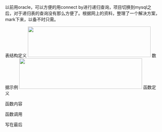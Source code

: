 以前用oracle，可以方便的用connect by进行递归查询，项目切换到mysql之后，对于递归表的查询没有那么方便了。根据网上的资料，整理了一个解决方案，mark下来，以备不时只需。

表结构定义
<img src="htt://example.com/sample.png" width="400" height="100">
数据示例
<img src="htt://example.com/sample.png" width="400" height="100">
函数定义

函数内容

函数调用

写在最后

